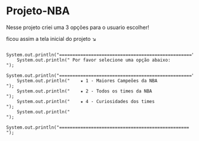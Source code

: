 # Projeto-NBA

Nesse projeto criei uma 3 opções para o usuario escolher!

ficou assim a tela inicial do projeto ↘

        System.out.println("==================================================");
        System.out.println(" Por favor selecione uma opção abaixo:            ");
        System.out.println("==================================================");
        System.out.println("    ★ 1 - Maiores Campeões da NBA                 ");
        System.out.println("    ★ 2 - Todos os times da NBA                   ");
        System.out.println("    ★ 4 - Curiosidades dos times                  ");
        System.out.println("                                                  ");
        System.out.println("================================================= ");
